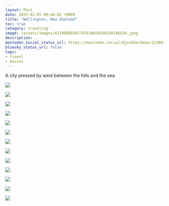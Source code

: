 ```yaml
---
layout: Post
date: 2025-01-05 09:44:02 +0000
title: "Wellington, New Zealand"
toc: true
category: traveling
image: /assets/images/A178EBB0287747E3AA5A59D19D14ECEA.jpeg
description: 
mastodon_social_status_url: https://mastodon.social/@joshbeckman/113864713093382658
bluesky_status_url: false
tags: 
- travel
- movies
---
```


A city pressed by wind between the hills and the sea.

![](/assets/images/82F2077A823A4276BB0B5C7B809D05B1.jpeg)

![](/assets/images/25407A53860E418BB8B697D92B93C864.jpeg)

![](/assets/images/A178EBB0287747E3AA5A59D19D14ECEA.jpeg)

![](/assets/images/39861A20497B4BEDAA13C2633CAAB2EA.gif)

![](/assets/images/4DCFDAD193234697A0BCDE160AFC6335.jpeg)

![](/assets/images/CF335E9DA1CF459A97A07CC705BB85FD.jpeg)

![](/assets/images/878627CEC54340C9BD6A22FCED23803B.jpeg)

![](/assets/images/7A9BA4916D894EF4AA0D90878EF1B6AD.jpeg)

![](/assets/images/7D123FCB6AF04169940C655AE3EC36C4.jpeg)

![](/assets/images/B68D03B002B443D89A2A509233DEB701.jpeg)

![](/assets/images/6A080203A3E14D44836FA50DC2E576F1.jpeg)

![](/assets/images/4AE09E0BD2D144E29F3D2C944E8036F7.jpeg)

![](/assets/images/B90687E1F9D546CF9315FD8CFB7EF962.jpeg)
